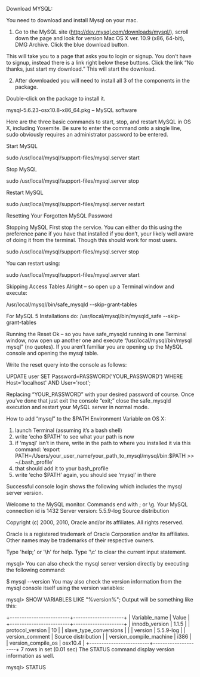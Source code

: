Download MYSQL:

You need  to download and install Mysql on your mac.

1. Go to the MySQL site (http://dev.mysql.com/downloads/mysql/), scroll down the page and look for version Mac OS X ver. 10.9 (x86, 64-bit), DMG Archive. Click the blue download button.

This will take you to a page that asks you to login or signup. You don’t have to signup, instead there is a link right below these buttons. Click the link “No thanks, just start my download.” This will start the download.

2. After downloaded you will need to install all 3 of the components in the package.

Double-click on the package to install it.

mysql-5.6.23-osx10.8-x86_64.pkg – MySQL software

Here are the three basic commands to start, stop, and restart MySQL in OS X, including Yosemite. Be sure to enter the command onto a single line, sudo obviously requires an administrator password to be entered.

Start MySQL

sudo /usr/local/mysql/support-files/mysql.server start

Stop MySQL

sudo /usr/local/mysql/support-files/mysql.server stop

Restart MySQL

sudo /usr/local/mysql/support-files/mysql.server restart

Resetting Your Forgotten MySQL Password

Stopping MySQL
First stop the service.  You can either do this using the preference pane if you have that installed if you don’t, your likely well aware of doing it from the terminal. Though this should work for most users.

sudo /usr/local/mysql/support-files/mysql.server stop

You can restart using:

sudo /usr/local/mysql/support-files/mysql.server start

Skipping Access Tables
Alright – so open up a Terminal window and execute:

/usr/local/mysql/bin/safe_mysqld --skip-grant-tables

For MySQL 5 Installations do:
/usr/local/mysql/bin/mysqld_safe --skip-grant-tables

Running the Reset
Ok – so you have safe_mysqld running in one Terminal window, now open up another one and execute “/usr/local/mysql/bin/mysql mysql” (no quotes).  If you aren’t familiar you are opening up the MySQL console and opening the mysql table.

Write the reset query into the console as follows:

UPDATE user SET Password=PASSWORD('YOUR_PASSWORD')
WHERE Host='localhost' AND User='root';

Replacing “YOUR_PASSWORD” with your desired password of course.  Once you’ve done that just exit the console “exit;” close the safe_mysqld execution and restart your MySQL server in normal mode.

How to add “mysql” to the $PATH Environment Variable on OS X:

1) launch Terminal (assuming it’s a bash shell)
2) write ‘echo $PATH’ to see what your path is now
3) if ‘mysql’ isn’t in there, write in the path to where you installed it via this command:
‘export PATH=/Users/your_user_name/your_path_to_mysql/mysql/bin:$PATH >> ~/.bash_profile’
4) that should add it to your bash_profile
5) write ‘echo $PATH’ again, you should see ‘mysql’ in there

Successful console login shows the following which includes the mysql server version.

Welcome to the MySQL monitor.  Commands end with ; or \g.
Your MySQL connection id is 1432
Server version: 5.5.9-log Source distribution

Copyright (c) 2000, 2010, Oracle and/or its affiliates. All rights reserved.

Oracle is a registered trademark of Oracle Corporation and/or its
affiliates. Other names may be trademarks of their respective
owners.

Type 'help;' or '\h' for help. Type '\c' to clear the current input statement.

mysql>
You can also check the mysql server version directly by executing the following command:

$ mysql --version
You may also check the version information from the mysql console itself using the version variables:

mysql> SHOW VARIABLES LIKE "%version%";
Output will be something like this:

+-------------------------+---------------------+
| Variable_name           | Value               |
+-------------------------+---------------------+
| innodb_version          | 1.1.5               |
| protocol_version        | 10                  |
| slave_type_conversions  |                     |
| version                 | 5.5.9-log           |
| version_comment         | Source distribution |
| version_compile_machine | i386                |
| version_compile_os      | osx10.4             |
+-------------------------+---------------------+
7 rows in set (0.01 sec)
The STATUS command display version information as well.

mysql> STATUS

